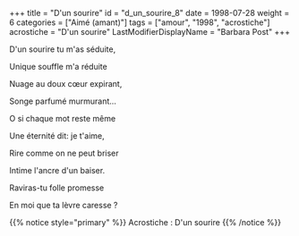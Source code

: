 +++
title = "D'un sourire"
id = "d_un_sourire_8"
date = 1998-07-28
weight = 6
categories = ["Aimé (amant)"]
tags = ["amour", "1998", "acrostiche"]
acrostiche = "D'un sourire"
LastModifierDisplayName = "Barbara Post"
+++

D'un sourire tu m'as séduite,

Unique souffle m'a réduite

Nuage au doux cœur expirant,

Songe parfumé murmurant...

O si chaque mot reste même

Une éternité dit: je t'aime,

Rire comme on ne peut briser

Intime l'ancre d'un baiser.

Raviras-tu folle promesse

En moi que ta lèvre caresse ?

{{% notice style="primary" %}}
Acrostiche : D'un sourire
{{% /notice %}}
